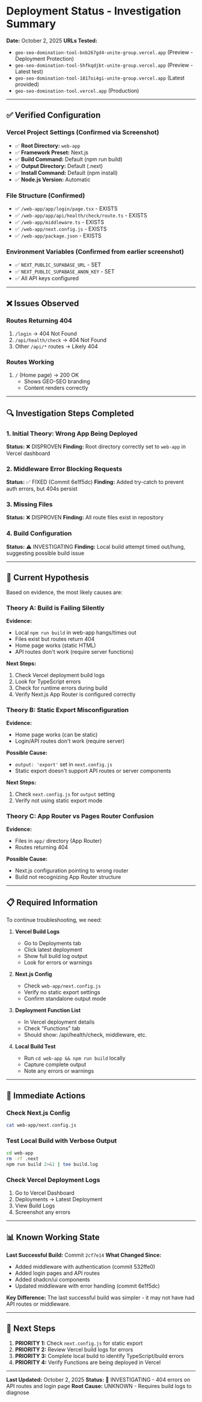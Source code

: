 # Deployment Status - Investigation Summary

**Date:** October 2, 2025
**URLs Tested:**
- `geo-seo-domination-tool-bnb267gd4-unite-group.vercel.app` (Preview - Deployment Protection)
- `geo-seo-domination-tool-5hfkqdjbt-unite-group.vercel.app` (Preview - Latest test)
- `geo-seo-domination-tool-1817oi4gi-unite-group.vercel.app` (Latest provided)
- `geo-seo-domination-tool.vercel.app` (Production)

---

## ✅ Verified Configuration

### Vercel Project Settings (Confirmed via Screenshot)
- ✅ **Root Directory:** `web-app`
- ✅ **Framework Preset:** Next.js
- ✅ **Build Command:** Default (npm run build)
- ✅ **Output Directory:** Default (.next)
- ✅ **Install Command:** Default (npm install)
- ✅ **Node.js Version:** Automatic

### File Structure (Confirmed)
- ✅ `/web-app/app/login/page.tsx` - EXISTS
- ✅ `/web-app/app/api/health/check/route.ts` - EXISTS
- ✅ `/web-app/middleware.ts` - EXISTS
- ✅ `/web-app/next.config.js` - EXISTS
- ✅ `/web-app/package.json` - EXISTS

### Environment Variables (Confirmed from earlier screenshot)
- ✅ `NEXT_PUBLIC_SUPABASE_URL` - SET
- ✅ `NEXT_PUBLIC_SUPABASE_ANON_KEY` - SET
- ✅ All API keys configured

---

## ❌ Issues Observed

### Routes Returning 404
1. `/login` → 404 Not Found
2. `/api/health/check` → 404 Not Found
3. Other `/api/*` routes → Likely 404

### Routes Working
1. `/` (Home page) → 200 OK
   - Shows GEO-SEO branding
   - Content renders correctly

---

## 🔍 Investigation Steps Completed

### 1. Initial Theory: Wrong App Being Deployed
**Status:** ❌ DISPROVEN
**Finding:** Root directory correctly set to `web-app` in Vercel dashboard

### 2. Middleware Error Blocking Requests
**Status:** ✅ FIXED (Commit 6e1f5dc)
**Finding:** Added try-catch to prevent auth errors, but 404s persist

### 3. Missing Files
**Status:** ❌ DISPROVEN
**Finding:** All route files exist in repository

### 4. Build Configuration
**Status:** ⚠️ INVESTIGATING
**Finding:** Local build attempt timed out/hung, suggesting possible build issue

---

## 🎯 Current Hypothesis

Based on evidence, the most likely causes are:

### Theory A: Build is Failing Silently
**Evidence:**
- Local `npm run build` in web-app hangs/times out
- Files exist but routes return 404
- Home page works (static HTML)
- API routes don't work (require server functions)

**Next Steps:**
1. Check Vercel deployment build logs
2. Look for TypeScript errors
3. Check for runtime errors during build
4. Verify Next.js App Router is configured correctly

### Theory B: Static Export Misconfiguration
**Evidence:**
- Home page works (can be static)
- Login/API routes don't work (require server)

**Possible Cause:**
- `output: 'export'` set in `next.config.js`
- Static export doesn't support API routes or server components

**Next Steps:**
1. Check `next.config.js` for `output` setting
2. Verify not using static export mode

### Theory C: App Router vs Pages Router Confusion
**Evidence:**
- Files in `app/` directory (App Router)
- Routes returning 404

**Possible Cause:**
- Next.js configuration pointing to wrong router
- Build not recognizing App Router structure

---

## 📋 Required Information

To continue troubleshooting, we need:

1. **Vercel Build Logs**
   - Go to Deployments tab
   - Click latest deployment
   - Show full build log output
   - Look for errors or warnings

2. **Next.js Config**
   - Check `web-app/next.config.js`
   - Verify no static export settings
   - Confirm standalone output mode

3. **Deployment Function List**
   - In Vercel deployment details
   - Check "Functions" tab
   - Should show: /api/health/check, middleware, etc.

4. **Local Build Test**
   - Run `cd web-app && npm run build` locally
   - Capture complete output
   - Note any errors or warnings

---

## 🔧 Immediate Actions

### Check Next.js Config
```bash
cat web-app/next.config.js
```

### Test Local Build with Verbose Output
```bash
cd web-app
rm -rf .next
npm run build 2>&1 | tee build.log
```

### Check Vercel Deployment Logs
1. Go to Vercel Dashboard
2. Deployments → Latest Deployment
3. View Build Logs
4. Screenshot any errors

---

## 📊 Known Working State

**Last Successful Build:** Commit `2cf7e14`
**What Changed Since:**
- Added middleware with authentication (commit 532ffe0)
- Added login pages and API routes
- Added shadcn/ui components
- Updated middleware with error handling (commit 6e1f5dc)

**Key Difference:**
The last successful build was simpler - it may not have had API routes or middleware.

---

## 🚀 Next Steps

1. **PRIORITY 1:** Check `next.config.js` for static export
2. **PRIORITY 2:** Review Vercel build logs for errors
3. **PRIORITY 3:** Complete local build to identify TypeScript/build errors
4. **PRIORITY 4:** Verify Functions are being deployed in Vercel

---

**Last Updated:** October 2, 2025
**Status:** 🔴 INVESTIGATING - 404 errors on API routes and login page
**Root Cause:** UNKNOWN - Requires build logs to diagnose

